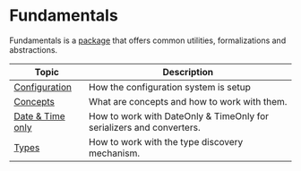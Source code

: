 # Fundamentals

Fundamentals is a [package](https://www.nuget.org/packages/Aksio.Cratis.Fundamentals/) that offers common utilities, formalizations and abstractions.

| Topic | Description |
| ------- | ----------- |
| [Configuration](./configuration.md) | How the configuration system is setup |
| [Concepts](./concepts.md) | What are concepts and how to work with them. |
| [Date & Time only](./date_and_time_only.md) | How to work with DateOnly & TimeOnly for serializers and converters. |
| [Types](./types.md) | How to work with the type discovery mechanism. |
